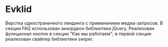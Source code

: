 # Evklid
Верстка одностраничного лендинга с применением медиа-запросов. В секции FAQ использован аккордеон библиотеки jQuery. Реализован функционал кнопок в секции "Как мы работаем";
в первой секции реализован свайпер библиотеки swiper.
